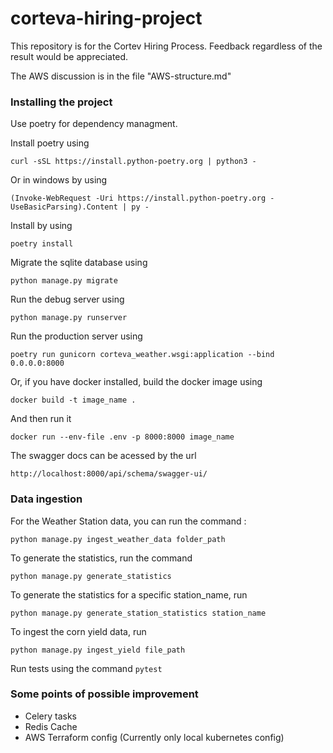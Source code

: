 
# corteva-hiring-project

This repository is for the Cortev Hiring Process. Feedback regardless of the result would be appreciated.

The AWS discussion is in the file "AWS-structure.md"

### Installing the project
Use poetry for dependency managment.

Install poetry using 

`curl -sSL https://install.python-poetry.org | python3 -`

Or in windows by using 

``
(Invoke-WebRequest -Uri https://install.python-poetry.org -UseBasicParsing).Content | py -
``

Install by using

`poetry install`


Migrate the sqlite database using

`python manage.py migrate`


Run the debug server using

`python manage.py runserver`


Run the production server using

`poetry run gunicorn corteva_weather.wsgi:application --bind 0.0.0.0:8000`


Or, if you have docker installed, build the docker image using

`docker build -t image_name .`


And then run it

`docker run --env-file .env -p 8000:8000 image_name`


The swagger docs can be acessed by the url

`http://localhost:8000/api/schema/swagger-ui/`


### Data ingestion


For the Weather Station data, you can run the command :

`python manage.py ingest_weather_data folder_path` 


To generate the statistics, run the command

`python manage.py generate_statistics` 


To generate the statistics for a specific station_name, run

`python manage.py generate_station_statistics station_name`


To ingest the corn yield data, run

`python manage.py ingest_yield file_path`


Run tests using the command
`pytest`

### Some points of possible improvement

- Celery tasks
- Redis Cache
- AWS Terraform config (Currently only local kubernetes config)
